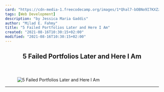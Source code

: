 ```yaml
---
card: "https://cdn-media-1.freecodecamp.org/images/1*Qhal7-bOBNo9I7KXZzaVXg.png"
tags: [Web Development]
description: "by Jessica Maria Gaddis"
author: "Milad E. Fahmy"
title: "5 Failed Portfolios Later and Here I Am"
created: "2021-08-16T10:30:15+02:00"
modified: "2021-08-16T10:30:15+02:00"
---
```

<div class="site-wrapper">
<main id="site-main" class="site-main outer">
<div class="inner">
<article class="post-full post tag-web-development tag-design tag-ux tag-user-experience tag-women-in-tech ">
<header class="post-full-header">
<h1 class="post-full-title">5 Failed Portfolios Later and Here I Am</h1>
</header>
<figure class="post-full-image">
<picture>
<source media="(max-width: 700px)" sizes="1px" srcset="data:image/gif;base64,R0lGODlhAQABAIAAAAAAAP///yH5BAEAAAAALAAAAAABAAEAAAIBRAA7 1w">
<source media="(min-width: 701px)" sizes="(max-width: 800px) 400px,
(max-width: 1170px) 700px,
1400px" srcset="https://cdn-media-1.freecodecamp.org/images/1*Qhal7-bOBNo9I7KXZzaVXg.png 300w,
https://cdn-media-1.freecodecamp.org/images/1*Qhal7-bOBNo9I7KXZzaVXg.png 600w,
https://cdn-media-1.freecodecamp.org/images/1*Qhal7-bOBNo9I7KXZzaVXg.png 1000w,
https://cdn-media-1.freecodecamp.org/images/1*Qhal7-bOBNo9I7KXZzaVXg.png 2000w">
<img onerror="this.style.display='none'" src="https://cdn-media-1.freecodecamp.org/images/1*Qhal7-bOBNo9I7KXZzaVXg.png" alt="5 Failed Portfolios Later and Here I Am">
</picture>
</figure>
<section class="post-full-content">
<div class="post-content medium-migrated-article">
</div>
<hr>
</section>
</article>
</div>
</main>
</div>
<!-- Google Tag Manager (noscript) -->
<!-- End Google Tag Manager (noscript) -->
